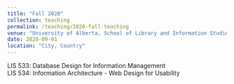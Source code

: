 ```yaml
---
title: "Fall 2020"
collection: teaching
permalink: /teaching/2020-fall-teaching
venue: "University of Alberta, School of Library and Information Studies"
date: 2020-09-01
location: "City, Country"
---
```


LIS 533: Database Design for Information Management  
LIS 534: Information Architecture - Web Design for Usability

